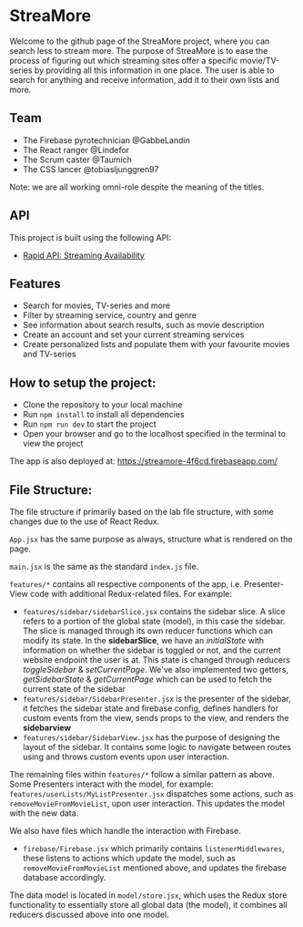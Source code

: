 # StreaMore
Welcome to the github page of the StreaMore project, where you can search less to stream more.
The purpose of StreaMore is to ease the process of figuring out which streaming sites offer a specific movie/TV-series by providing all this information in one place. The user is able to search for anything and receive information, add it to their own lists and more.
## Team
- The Firebase pyrotechnician @GabbeLandin
- The React ranger @Lindefor
- The Scrum caster @Taumich
- The CSS lancer @tobiasljunggren97

Note: we are all working omni-role despite the meaning of the titles.

## API
This project is built using the following API: 
- [Rapid API: Streaming Availability](https://rapidapi.com/movie-of-the-night-movie-of-the-night-default/api/streaming-availability)


## Features
- Search for movies, TV-series and more
- Filter by streaming service, country and genre
- See information about search results, such as movie description
- Create an account and set your current streaming services
- Create personalized lists and populate them with your favourite movies and TV-series

## How to setup the project:
- Clone the repository to your local machine
- Run `npm install` to install all dependencies
- Run `npm run dev` to start the project
- Open your browser and go to the localhost specified in the terminal to view the project

The app is also deployed at: https://streamore-4f6cd.firebaseapp.com/

## File Structure:
The file structure if primarily based on the lab file structure, with some changes due to the use of React Redux. 

`App.jsx` has the same purpose as always, structure what is rendered on the page.

`main.jsx` is the same as the standard `index.js` file.

`features/*` contains all respective components of the app, i.e. Presenter-View code with additional Redux-related files.
For example: 
- `features/sidebar/sidebarSlice.jsx` contains the sidebar slice. A slice refers to a portion of the global state (model), in this case the sidebar. The slice is managed through its own reducer functions which can modify its state. In the **sidebarSlice**, we have an *initialState* with information on whether the sidebar is toggled or not, and the current website endpoint the user is at. This state is changed through reducers *toggleSidebar* & *setCurrentPage*. We've also implemented two getters, *getSidebarState* & *getCurrentPage* which can be used to fetch the current state of the sidebar
- `features/sidebar/SidebarPresenter.jsx` is the presenter of the sidebar, it fetches the sidebar state and firebase config, defines handlers for custom events from the view, sends props to the view, and renders the **sidebarview**
- `features/sidebar/SidebarView.jsx` has the purpose of designing the layout of the sidebar. It contains some logic to navigate between routes using *<NavLinks>* and throws custom events upon user interaction. 

The remaining files within `features/*` follow a similar pattern as above.
Some Presenters interact with the model, for example:
`features/userLists/MyListPresenter.jsx` dispatches some actions, such as `removeMovieFromMovieList`, upon user interaction. This updates the model with the new data.

We also have files which handle the interaction with Firebase.
- `firebase/Firebase.jsx` which primarily contains `listenerMiddlewares`, these listens to actions which update the model, such as `removeMovieFromMovieList` mentioned above, and updates the firebase database accordingly. 

The data model is located in `model/store.jsx`, which uses the Redux store functionality to essentially store all global data (the model), it combines all reducers discussed above into one model.
